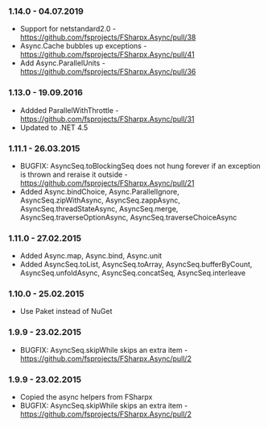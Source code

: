 ### 1.14.0 - 04.07.2019
* Support for netstandard2.0 - https://github.com/fsprojects/FSharpx.Async/pull/38
* Async.Cache bubbles up exceptions - https://github.com/fsprojects/FSharpx.Async/pull/41
* Add Async.ParallelUnits - https://github.com/fsprojects/FSharpx.Async/pull/36

### 1.13.0 - 19.09.2016
* Addded ParallelWithThrottle - https://github.com/fsprojects/FSharpx.Async/pull/31
* Updated to .NET 4.5

### 1.11.1 - 26.03.2015
* BUGFIX: AsyncSeq.toBlockingSeq does not hung forever if an exception is thrown and reraise it outside - https://github.com/fsprojects/FSharpx.Async/pull/21
* Added Async.bindChoice, Async.ParallelIgnore, AsyncSeq.zipWithAsync, AsyncSeq.zappAsync, AsyncSeq.threadStateAsync, AsyncSeq.merge, AsyncSeq.traverseOptionAsync, AsyncSeq.traverseChoiceAsync

### 1.11.0 - 27.02.2015
* Added Async.map, Async.bind, Async.unit
* Added AsyncSeq.toList, AsyncSeq.toArray, AsyncSeq.bufferByCount, AsyncSeq.unfoldAsync, AsyncSeq.concatSeq, AsyncSeq.interleave

### 1.10.0 - 25.02.2015
* Use Paket instead of NuGet

### 1.9.9 - 23.02.2015
* BUGFIX: AsyncSeq.skipWhile skips an extra item - https://github.com/fsprojects/FSharpx.Async/pull/2
 
### 1.9.9 - 23.02.2015
* Copied the async helpers from FSharpx
* BUGFIX: AsyncSeq.skipWhile skips an extra item - https://github.com/fsprojects/FSharpx.Async/pull/2
